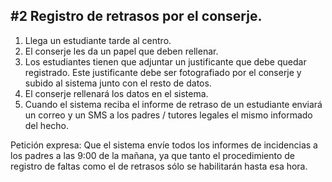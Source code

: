 ## #2 Registro de retrasos por el conserje.

1. Llega un estudiante tarde al centro.
2. El conserje les da un papel que deben rellenar.
3. Los estudiantes tienen que adjuntar un justificante que
debe quedar registrado. Este justificante debe ser fotografiado
por el conserje y subido al sistema junto con el resto de datos.
4. El conserje rellenará los datos en el sistema.
5. Cuando el sistema reciba el informe de retraso de un estudiante enviará un correo y un SMS a los padres / tutores legales el mismo
informado del hecho.

Petición expresa:
Que el sistema envíe todos los informes de incidencias a los padres a las 9:00 de la mañana, ya que tanto el procedimiento de registro de faltas como el de retrasos sólo se habilitarán hasta esa hora.

